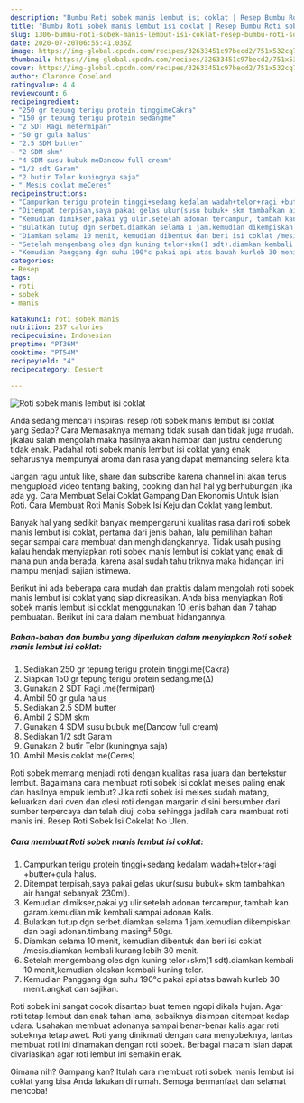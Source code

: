 ```yaml
---
description: "Bumbu Roti sobek manis lembut isi coklat | Resep Bumbu Roti sobek manis lembut isi coklat Yang Sedap"
title: "Bumbu Roti sobek manis lembut isi coklat | Resep Bumbu Roti sobek manis lembut isi coklat Yang Sedap"
slug: 1306-bumbu-roti-sobek-manis-lembut-isi-coklat-resep-bumbu-roti-sobek-manis-lembut-isi-coklat-yang-sedap
date: 2020-07-20T06:55:41.036Z
image: https://img-global.cpcdn.com/recipes/32633451c97becd2/751x532cq70/roti-sobek-manis-lembut-isi-coklat-foto-resep-utama.jpg
thumbnail: https://img-global.cpcdn.com/recipes/32633451c97becd2/751x532cq70/roti-sobek-manis-lembut-isi-coklat-foto-resep-utama.jpg
cover: https://img-global.cpcdn.com/recipes/32633451c97becd2/751x532cq70/roti-sobek-manis-lembut-isi-coklat-foto-resep-utama.jpg
author: Clarence Copeland
ratingvalue: 4.4
reviewcount: 6
recipeingredient:
- "250 gr tepung terigu protein tinggimeCakra"
- "150 gr tepung terigu protein sedangme"
- "2 SDT Ragi mefermipan"
- "50 gr gula halus"
- "2.5 SDM butter"
- "2 SDM skm"
- "4 SDM susu bubuk meDancow full cream"
- "1/2 sdt Garam"
- "2 butir Telor kuningnya saja"
- " Mesis coklat meCeres"
recipeinstructions:
- "Campurkan terigu protein tinggi+sedang kedalam wadah+telor+ragi +butter+gula halus."
- "Ditempat terpisah,saya pakai gelas ukur(susu bubuk+ skm tambahkan air hangat sebanyak 230ml)."
- "Kemudian dimikser,pakai yg ulir.setelah adonan tercampur, tambah kan garam.kemudian mik kembali sampai adonan Kalis."
- "Bulatkan tutup dgn serbet.diamkan selama 1 jam.kemudian dikempiskan dan bagi adonan.timbang masing² 50gr."
- "Diamkan selama 10 menit, kemudian dibentuk dan beri isi coklat /mesis.diamkan kembali kurang lebih 30 menit."
- "Setelah mengembang oles dgn kuning telor+skm(1 sdt).diamkan kembali 10 menit,kemudian oleskan kembali kuning telor."
- "Kemudian Panggang dgn suhu 190°c pakai api atas bawah kurleb 30 menit.angkat dan sajikan."
categories:
- Resep
tags:
- roti
- sobek
- manis

katakunci: roti sobek manis 
nutrition: 237 calories
recipecuisine: Indonesian
preptime: "PT36M"
cooktime: "PT54M"
recipeyield: "4"
recipecategory: Dessert

---
```



![Roti sobek manis lembut isi coklat](https://img-global.cpcdn.com/recipes/32633451c97becd2/751x532cq70/roti-sobek-manis-lembut-isi-coklat-foto-resep-utama.jpg)

Anda sedang mencari inspirasi resep roti sobek manis lembut isi coklat yang Sedap? Cara Memasaknya memang tidak susah dan tidak juga mudah. jikalau salah mengolah maka hasilnya akan hambar dan justru cenderung tidak enak. Padahal roti sobek manis lembut isi coklat yang enak seharusnya mempunyai aroma dan rasa yang dapat memancing selera kita.

Jangan ragu untuk like, share dan subscribe karena channel ini akan terus mengupload video tentang baking, cooking dan hal hal yg berhubungan jika ada yg. Cara Membuat Selai Coklat Gampang Dan Ekonomis Untuk Isian Roti. Cara Membuat Roti Manis Sobek Isi Keju dan Coklat yang lembut.

Banyak hal yang sedikit banyak mempengaruhi kualitas rasa dari roti sobek manis lembut isi coklat, pertama dari jenis bahan, lalu pemilihan bahan segar sampai cara membuat dan menghidangkannya. Tidak usah pusing kalau hendak menyiapkan roti sobek manis lembut isi coklat yang enak di mana pun anda berada, karena asal sudah tahu triknya maka hidangan ini mampu menjadi sajian istimewa.


Berikut ini ada beberapa cara mudah dan praktis dalam mengolah roti sobek manis lembut isi coklat yang siap dikreasikan. Anda bisa menyiapkan Roti sobek manis lembut isi coklat menggunakan 10 jenis bahan dan 7 tahap pembuatan. Berikut ini cara dalam membuat hidangannya.

<!--inarticleads1-->

##### Bahan-bahan dan bumbu yang diperlukan dalam menyiapkan Roti sobek manis lembut isi coklat:

1. Sediakan 250 gr tepung terigu protein tinggi.me(Cakra)
1. Siapkan 150 gr tepung terigu protein sedang.me(∆)
1. Gunakan 2 SDT Ragi .me(fermipan)
1. Ambil 50 gr gula halus
1. Sediakan 2.5 SDM butter
1. Ambil 2 SDM skm
1. Gunakan 4 SDM susu bubuk me(Dancow full cream)
1. Sediakan 1/2 sdt Garam
1. Gunakan 2 butir Telor (kuningnya saja)
1. Ambil  Mesis coklat me(Ceres)


Roti sobek memang menjadi roti dengan kualitas rasa juara dan bertekstur lembut. Bagaimana cara membuat roti sobek isi coklat meises paling enak dan hasilnya empuk lembut? Jika roti sobek isi meises sudah matang, keluarkan dari oven dan olesi roti dengan margarin disini bersumber dari sumber terpercaya dan telah diuji coba sehingga jadilah cara mambuat roti manis ini. Resep Roti Sobek Isi Cokelat No Ulen. 

<!--inarticleads2-->

##### Cara membuat Roti sobek manis lembut isi coklat:

1. Campurkan terigu protein tinggi+sedang kedalam wadah+telor+ragi +butter+gula halus.
1. Ditempat terpisah,saya pakai gelas ukur(susu bubuk+ skm tambahkan air hangat sebanyak 230ml).
1. Kemudian dimikser,pakai yg ulir.setelah adonan tercampur, tambah kan garam.kemudian mik kembali sampai adonan Kalis.
1. Bulatkan tutup dgn serbet.diamkan selama 1 jam.kemudian dikempiskan dan bagi adonan.timbang masing² 50gr.
1. Diamkan selama 10 menit, kemudian dibentuk dan beri isi coklat /mesis.diamkan kembali kurang lebih 30 menit.
1. Setelah mengembang oles dgn kuning telor+skm(1 sdt).diamkan kembali 10 menit,kemudian oleskan kembali kuning telor.
1. Kemudian Panggang dgn suhu 190°c pakai api atas bawah kurleb 30 menit.angkat dan sajikan.


Roti sobek ini sangat cocok disantap buat temen ngopi dikala hujan. Agar roti tetap lembut dan enak tahan lama, sebaiknya disimpan ditempat kedap udara. Usahakan membuat adonanya sampai benar-benar kalis agar roti sobeknya tetap awet. Roti yang dinikmati dengan cara menyobeknya, lantas membuat roti ini dinamakan dengan roti sobek. Berbagai macam isian dapat divariasikan agar roti lembut ini semakin enak. 

Gimana nih? Gampang kan? Itulah cara membuat roti sobek manis lembut isi coklat yang bisa Anda lakukan di rumah. Semoga bermanfaat dan selamat mencoba!
